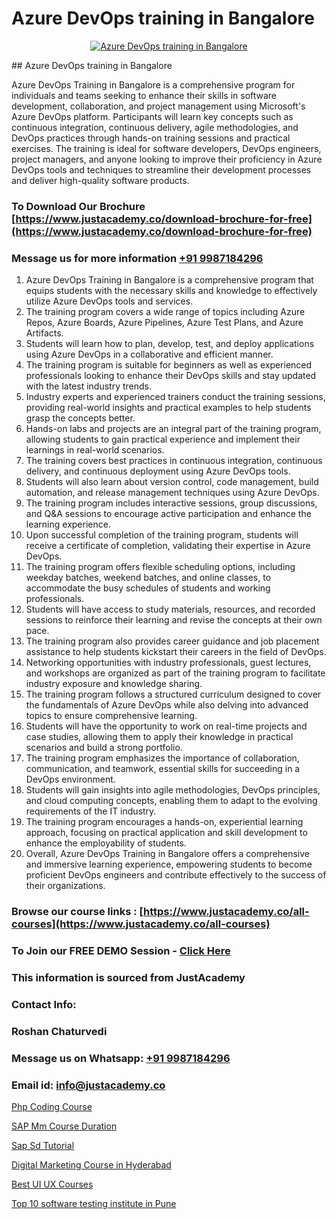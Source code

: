 # Azure DevOps training in Bangalore

<p align="center">
  <a href="https://justacademy.co/program-detail/software-testing">
    <img src="https://justacademy.co/storage2/program_images/1704700438.webp" alt="Azure DevOps training in Bangalore">
  </a>
</p>
## Azure DevOps training in Bangalore

Azure DevOps Training in Bangalore is a comprehensive program for individuals and teams seeking to enhance their skills in software development, collaboration, and project management using Microsoft's Azure DevOps platform. Participants will learn key concepts such as continuous integration, continuous delivery, agile methodologies, and DevOps practices through hands-on training sessions and practical exercises. The training is ideal for software developers, DevOps engineers, project managers, and anyone looking to improve their proficiency in Azure DevOps tools and techniques to streamline their development processes and deliver high-quality software products.
### To Download Our Brochure [https://www.justacademy.co/download-brochure-for-free](https://www.justacademy.co/download-brochure-for-free)
### Message us for more information [+91 9987184296](https://api.whatsapp.com/send?phone=919987184296)
1) Azure DevOps Training in Bangalore is a comprehensive program that equips students with the necessary skills and knowledge to effectively utilize Azure DevOps tools and services.
2) The training program covers a wide range of topics including Azure Repos, Azure Boards, Azure Pipelines, Azure Test Plans, and Azure Artifacts.
3) Students will learn how to plan, develop, test, and deploy applications using Azure DevOps in a collaborative and efficient manner.
4) The training program is suitable for beginners as well as experienced professionals looking to enhance their DevOps skills and stay updated with the latest industry trends.
5) Industry experts and experienced trainers conduct the training sessions, providing real-world insights and practical examples to help students grasp the concepts better.
6) Hands-on labs and projects are an integral part of the training program, allowing students to gain practical experience and implement their learnings in real-world scenarios.
7) The training covers best practices in continuous integration, continuous delivery, and continuous deployment using Azure DevOps tools.
8) Students will also learn about version control, code management, build automation, and release management techniques using Azure DevOps.
9) The training program includes interactive sessions, group discussions, and Q&A sessions to encourage active participation and enhance the learning experience.
10) Upon successful completion of the training program, students will receive a certificate of completion, validating their expertise in Azure DevOps.
11) The training program offers flexible scheduling options, including weekday batches, weekend batches, and online classes, to accommodate the busy schedules of students and working professionals.
12) Students will have access to study materials, resources, and recorded sessions to reinforce their learning and revise the concepts at their own pace.
13) The training program also provides career guidance and job placement assistance to help students kickstart their careers in the field of DevOps.
14) Networking opportunities with industry professionals, guest lectures, and workshops are organized as part of the training program to facilitate industry exposure and knowledge sharing.
15) The training program follows a structured curriculum designed to cover the fundamentals of Azure DevOps while also delving into advanced topics to ensure comprehensive learning.
16) Students will have the opportunity to work on real-time projects and case studies, allowing them to apply their knowledge in practical scenarios and build a strong portfolio.
17) The training program emphasizes the importance of collaboration, communication, and teamwork, essential skills for succeeding in a DevOps environment.
18) Students will gain insights into agile methodologies, DevOps principles, and cloud computing concepts, enabling them to adapt to the evolving requirements of the IT industry.
19) The training program encourages a hands-on, experiential learning approach, focusing on practical application and skill development to enhance the employability of students.
20) Overall, Azure DevOps Training in Bangalore offers a comprehensive and immersive learning experience, empowering students to become proficient DevOps engineers and contribute effectively to the success of their organizations.

### Browse our course links : [https://www.justacademy.co/all-courses](https://www.justacademy.co/all-courses) 
### To Join our FREE DEMO Session - [Click Here](https://www.justacademy.co/register-for-course-demo)


### This information is sourced from JustAcademy
### Contact Info:
### Roshan Chaturvedi
### Message us on Whatsapp: [+91 9987184296](https://api.whatsapp.com/send?phone=919987184296)
### Email id: [info@justacademy.co](mailto:info@justacademy.co)
                
[Php Coding Course](https://www.linkedin.com/pulse/php-coding-course-justacademy-49z3c?trackingId=ccek%2FY9B8CNwGnHBr3J0Vg%3D%3D&lipi=urn%3Ali%3Apage%3Ad_flagship3_company_admin%3BWbxQ1A18RaaLg4c2WwaK8w%3D%3D)

[SAP Mm Course Duration](https://www.linkedin.com/pulse/sap-mm-course-duration-software-training-sunnyvale-verff/)

[Sap Sd Tutorial](https://medium.com/@abhidnya.1068/sap-sd-tutorial-65fca5740689)

[Digital Marketing Course in Hyderabad](https://medium.com/@namusn/digital-marketing-course-in-hyderabad-099f1abb7449)

[Best UI UX Courses](https://justacademyin.github.io/justacademy/best-ui-ux-courses)

[Top 10 software testing institute in Pune](https://justacademyin.github.io/justacademy/top-10-software-testing-institute-in-pune)

